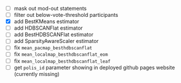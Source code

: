 - [ ] mask out mod-out statements
- [ ] filter out below-vote-threshold participants
- [x] add BestKMeans estimator
- [ ] add HDBSCANFlat estimator
- [ ] add BestHDBSCANFlat estimator
- [ ] add SparsityAwareScaler estimator
- [ ] fix `mean_pacmap_besthdbscanflat`
- [ ] fix `mean_localmap_besthdbscanflat_eom`
- [ ] fix `mean_localmap_besthdbscanflat_leaf`
- [ ] get `polis_id` parameter showing in deployed github pages website (currently missing)
